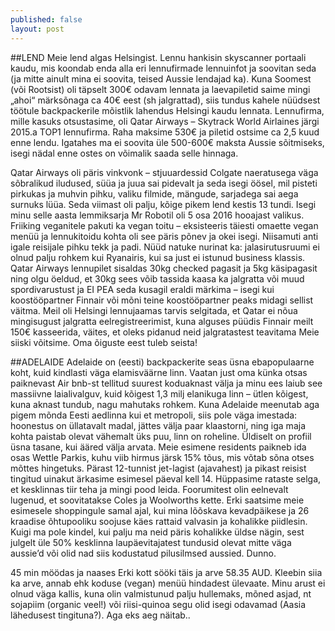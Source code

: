 ```yaml
---
published: false
layout: post
---
```

##LEND
Meie lend algas Helsingist. Lennu hankisin skyscanner portaali kaudu, mis koondab enda alla eri lennufirmade lennuinfot ja soovitan seda (ja mitte ainult mina ei soovita, teised Aussie lendajad ka). Kuna Soomest (või Rootsist) oli täpselt 300€ odavam lennata ja laevapiletid saime mingi „ahoi“ märksõnaga ca 40€ eest (sh jalgrattad), siis tundus kahele nüüdsest töötule backpackerile mõistlik lahendus Helsingi kaudu lennata. Lennufirma, mille kasuks otsustasime, oli Qatar Airways – Skytrack World Airlaines järgi 2015.a TOP1  lennufirma.  Raha maksime 530€ ja piletid ostsime ca 2,5 kuud enne lendu. Igatahes ma ei soovita üle 500-600€ maksta Aussie sõitmiseks, isegi nädal enne ostes on võimalik saada selle hinnaga. 

Qatar Airways oli päris vinkvonk – stjuuardessid Colgate naeratusega väga sõbralikud iludused, süüa ja juua sai pidevalt ja seda isegi öösel, mil  pisteti pirkukas ja muhvin pihku, valiku filmide, mängude, sarjadega sai aega surnuks lüüa. Seda viimast oli palju, kõige pikem lend kestis 13 tundi. Isegi minu selle aasta lemmiksarja Mr Robotil oli 5 osa 2016 hooajast valikus. Friiking veganitele pakuti ka vegan toitu – eksisteeris täiesti omaette vegan menüü ja lennukitoidu kohta oli see päris põnev ja okei isegi. Niisamuti anti igale reisijale pihku tekk ja padi. Nüüd natuke nurinat ka: jalasirutusruumi ei olnud palju rohkem kui Ryanairis, kui sa just ei istunud business klassis.  Qatar Airways lennupilet sisaldas 30kg checked pagasit ja 5kg käsipagasit ning olgu öeldud, et 30kg sees võib tassida kaasa ka jalgratta või muud spordivarustust ja EI PEA seda kusagil eraldi märkima – isegi kui koostööpartner Finnair või mõni teine koostööpartner peaks midagi sellist väitma. Meil oli Helsingi lennujaamas tarvis selgitada, et Qatar ei nõua mingisugust jalgratta eelregistreerimist, kuna alguses püüdis Finnair meilt 150€ kasseerida, väites, et oleks pidanud neid jalgratastest teavitama Meie siiski võitsime. Oma õiguste eest tuleb seista!

##ADELAIDE
Adelaide on (eesti) backpackerite seas üsna ebapopulaarne koht, kuid kindlasti väga elamisväärne linn. Vaatan just oma künka otsas paiknevast Air bnb-st tellitud suurest koduaknast välja ja minu ees laiub see massiivne laialivalguv, kuid kõigest 1,3 milj elanikuga linn – ütlen kõigest, kuna aknast tundub, nagu mahutaks rohkem. Kuna Adelaide meenutab aga pigem mõnda Eesti aedlinna kui et metropoli, siis pole väga imestada:  hoonestus on üllatavalt madal, jättes välja paar klaastorni, ning iga maja kohta paistab olevat vähemalt üks puu,  linn on roheline. Üldiselt on profiil üsna tasane, kui ääred välja arvata. Meie esimene residents paikneb ida osas Wettle Parkis, kuhu viib hirmus järsk 15% tõus, mis võtab sõna otses mõttes hingetuks. 
Pärast 12-tunnist jet-lagist (ajavahest) ja pikast reisist tingitud uinakut ärkasime esimesel päeval kell 14. Hüppasime rataste selga, et kesklinnas tiir teha ja mingi pood leida. Foorumitest olin eelnevalt lugenud, et soovitatakse Coles  ja Woolworths kette. Erki saatsime meie esimesele shoppingule samal ajal, kui mina lõõskava kevadpäikese ja 26 kraadise õhtupooliku soojuse käes rattaid valvasin ja kohalikke piidlesin. Kuigi ma pole kindel, kui palju ma neid päris kohalikke üldse nägin, sest julgelt üle 50% kesklinna laupäevitajatest tundusid olevat mitte väga aussie’d või olid nad siis kodustatud pilusilmsed aussied. Dunno. 

45 min möödas ja naases Erki kott sööki täis ja arve 58.35 AUD. Kleebin siia ka arve, annab ehk koduse (vegan) menüü hindadest ülevaate. Minu arust ei olnud väga kallis, kuna olin valmistunud palju hullemaks, mõned asjad, nt sojapiim (organic veel!) või riisi-quinoa segu olid isegi odavamad (Aasia lähedusest tingituna?). Aga eks aeg näitab..

